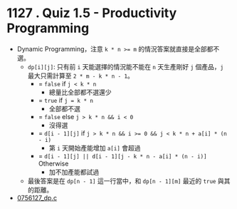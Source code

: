 # 1127 . Quiz 1.5 - Productivity Programming

- Dynamic Programming，注意 `k * n >= m` 的情況答案就直接是全部都不選。
  - `dp[i][j]`: 只有前 `i` 天能選擇的情況能不能在 `n` 天生產剛好 `j` 個產品，`j` 最大只需計算至 `2 * m - k * n - 1`。
    - = `false` if `j < k * n`
      - 總量比全部都不選還少
    - = `true` if `j = k * n`
      - 全部都不選
    - = `false` else `j > k * n && i < 0`
      - 沒得選
    - = `d[i - 1][j]` if `j > k * n && i >= 0 && j < k * n + a[i] * (n - i)`
      - 第 `i` 天開始產能增加 `a[i]` 會超過
    - = `d[i - 1][j] || d[i - 1][j - k * n - a[i] * (n - i)]` Otherwise
      - 加不加產能都試過
  - 最後答案是在 `dp[n - 1]` 這一行當中，和 `dp[n - 1][m]` 最近的 `true` 與其的距離。
- [0756127_dp.c](submissions/accepted/0756127_dp.c)
